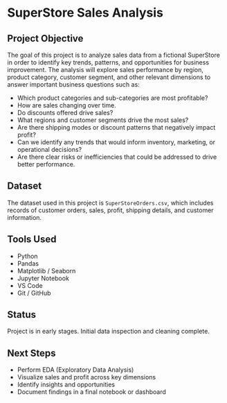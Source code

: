 # SuperStore Sales Analysis

## Project Objective

The goal of this project is to analyze sales data from a fictional SuperStore in order to identify key trends, patterns, and opportunities for business improvement. The analysis will explore sales performance by region, product category, customer segment, and other relevant dimensions to answer important business questions such as:

- Which product categories and sub-categories are most profitable?
- How are sales changing over time.
- Do discounts offered drive sales?
- What regions and customer segments drive the most sales?
- Are there shipping modes or discount patterns that negatively impact profit?
- Can we identify any trends that would inform inventory, marketing, or operational decisions?
- Are there clear risks or inefficiencies that could be addressed to drive better performance. 

## Dataset

The dataset used in this project is `SuperStoreOrders.csv`, which includes records of customer orders, sales, profit, shipping details, and customer information.

## Tools Used

- Python
- Pandas
- Matplotlib / Seaborn
- Jupyter Notebook
- VS Code
- Git / GitHub

## Status

Project is in early stages. Initial data inspection and cleaning complete.

## Next Steps

- Perform EDA (Exploratory Data Analysis)
- Visualize sales and profit across key dimensions
- Identify insights and opportunities
- Document findings in a final notebook or dashboard
